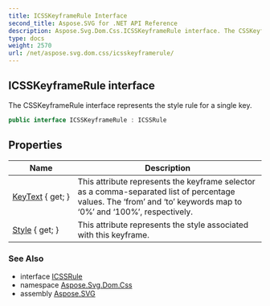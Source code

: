 ```yaml
---
title: ICSSKeyframeRule Interface
second_title: Aspose.SVG for .NET API Reference
description: Aspose.Svg.Dom.Css.ICSSKeyframeRule interface. The CSSKeyframeRule interface represents the style rule for a single key
type: docs
weight: 2570
url: /net/aspose.svg.dom.css/icsskeyframerule/
---
```

## ICSSKeyframeRule interface

The CSSKeyframeRule interface represents the style rule for a single key.

```csharp
public interface ICSSKeyframeRule : ICSSRule
```

## Properties

| Name | Description |
| --- | --- |
| [KeyText](../../aspose.svg.dom.css/icsskeyframerule/keytext/) { get; } | This attribute represents the keyframe selector as a comma-separated list of percentage values. The ‘from’ and ‘to’ keywords map to ‘0%’ and ‘100%’, respectively. |
| [Style](../../aspose.svg.dom.css/icsskeyframerule/style/) { get; } | This attribute represents the style associated with this keyframe. |

### See Also

* interface [ICSSRule](../icssrule/)
* namespace [Aspose.Svg.Dom.Css](../../aspose.svg.dom.css/)
* assembly [Aspose.SVG](../../)
